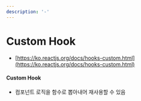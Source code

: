 ```yaml
---
description: '-'
---
```


# Custom Hook

* [https://ko.reactjs.org/docs/hooks-custom.html](https://ko.reactjs.org/docs/hooks-custom.html)

#### Custom Hook

* 컴포넌트 로직을 함수로 뽑아내어 재사용할 수 있음
